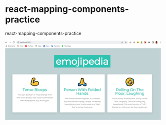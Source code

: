 # react-mapping-components-practice
react-mapping-components-practice

<p>

<p>
<p>

![](/screenshot.png)
